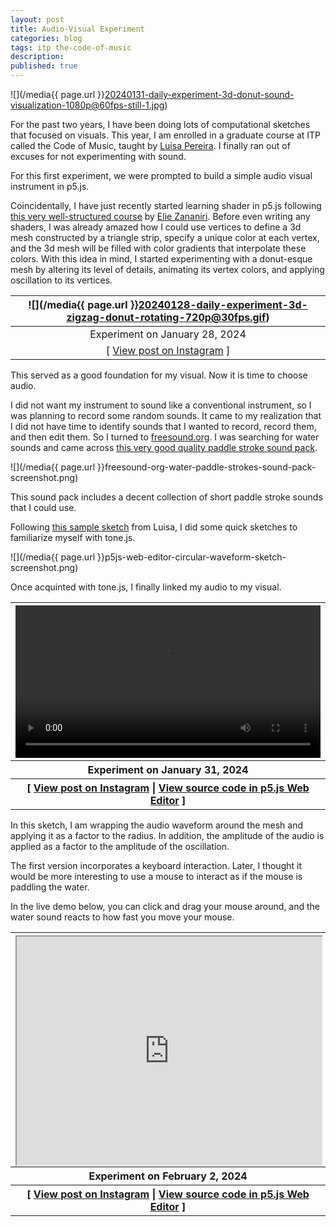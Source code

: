 ```yaml
---
layout: post
title: Audio-Visual Experiment
categories: blog
tags: itp the-code-of-music
description:
published: true
---
```


![](/media{{ page.url }}20240131-daily-experiment-3d-donut-sound-visualization-1080p@60fps-still-1.jpg)

For the past two years, I have been doing lots of computational sketches that focused on visuals. This year, I am enrolled in a graduate course at ITP called the Code of Music, taught by [Luisa Pereira](https://www.luisapereira.net). I finally ran out of excuses for not experimenting with sound.

<!--more-->

For this first experiment, we were prompted to build a simple audio visual instrument in p5.js.

Coincidentally, I have just recently started learning shader in p5.js following [this very well-structured course](https://shadertime.betamovement.net) by [Elie Zananiri](https://betamovement.net/about/). Before even writing any shaders, I was already amazed how I could use vertices to define a 3d mesh constructed by a triangle strip, specify a unique color at each vertex, and the 3d mesh will be filled with color gradients that interpolate these colors. With this idea in mind, I started experimenting with a donut-esque mesh by altering its level of details, animating its vertex colors, and applying oscillation to its vertices.

| ![](/media{{ page.url }}20240128-daily-experiment-3d-zigzag-donut-rotating-720p@30fps.gif) |
| :----------------------------------------------------------------------------------------: |
|                               Experiment on January 28, 2024                               |
|           [ [View post on Instagram](https://www.instagram.com/p/C2pSE1JONX2/) ]           |

This served as a good foundation for my visual. Now it is time to choose audio.

I did not want my instrument to sound like a conventional instrument, so I was planning to record some random sounds. It came to my realization that I did not have time to identify sounds that I wanted to record, record them, and then edit them. So I turned to [freesound.org](https://freesound.org). I was searching for water sounds and came across [this very good quality paddle stroke sound pack](https://freesound.org/people/EpicWizard/packs/17730/).

![](/media{{ page.url }}freesound-org-water-paddle-strokes-sound-pack-screenshot.png)

This sound pack includes a decent collection of short paddle stroke sounds that I could use.

Following [this sample sketch](https://editor.p5js.org/luisa/sketches/9Gqsaazs2) from Luisa, I did some quick sketches to familiarize myself with tone.js.

![](/media{{ page.url }}p5js-web-editor-circular-waveform-sketch-screenshot.png)

Once acquinted with tone.js, I finally linked my audio to my visual.

<table style="width: 100%;">
  <thead><tr><th>
    <video controls width="100%" preload="auto" loop>
      <source src="/media/{{ page.url }}20240131-daily-experiment-3d-donut-sound-visualization-1080p@60fps.mp4" type='video/mp4'>
    </video>
  </th></tr></thead>
  <tbody>
  <tr><th>
    Experiment on January 31, 2024
  </th></tr>
  <tr><th>
    [ <a href="https://www.instagram.com/p/C2y9Onbu5nV/">View post on Instagram</a> | <a href="https://editor.p5js.org/jackbdu/sketches/YIyVY4NZw">View source code in p5.js Web Editor</a> ]
  </th></tr>
  </tbody>
</table>

In this sketch, I am wrapping the audio waveform around the mesh and applying it as a factor to the radius. In addition, the amplitude of the audio is applied as a factor to the amplitude of the oscillation.

The first version incorporates a keyboard interaction. Later, I thought it would be more interesting to use a mouse to interact as if the mouse is paddling the water.

In the live demo below, you can click and drag your mouse around, and the water sound reacts to how fast you move your mouse.

<table style="width: 100%;">
  <thead><tr><th>
    <div style="width: 100%; padding-top: 75%; position: relative;">
      <iframe style="position: absolute; width: 100%; height: 100%; left: 0; top: 0;" src="https://editor.p5js.org/jackbdu/full/u6KVNRbiv"></iframe>
    </div>
  </th></tr></thead>
  <tbody>
  <tr><th>
    Experiment on February 2, 2024
  </th></tr>
  <tr><th>
    [ <a href="https://www.instagram.com/p/C224c1vJTG4/">View post on Instagram</a> | <a href="https://editor.p5js.org/jackbdu/sketches/u6KVNRbiv">View source code in p5.js Web Editor</a> ]
  </th></tr>
  </tbody>
</table>
